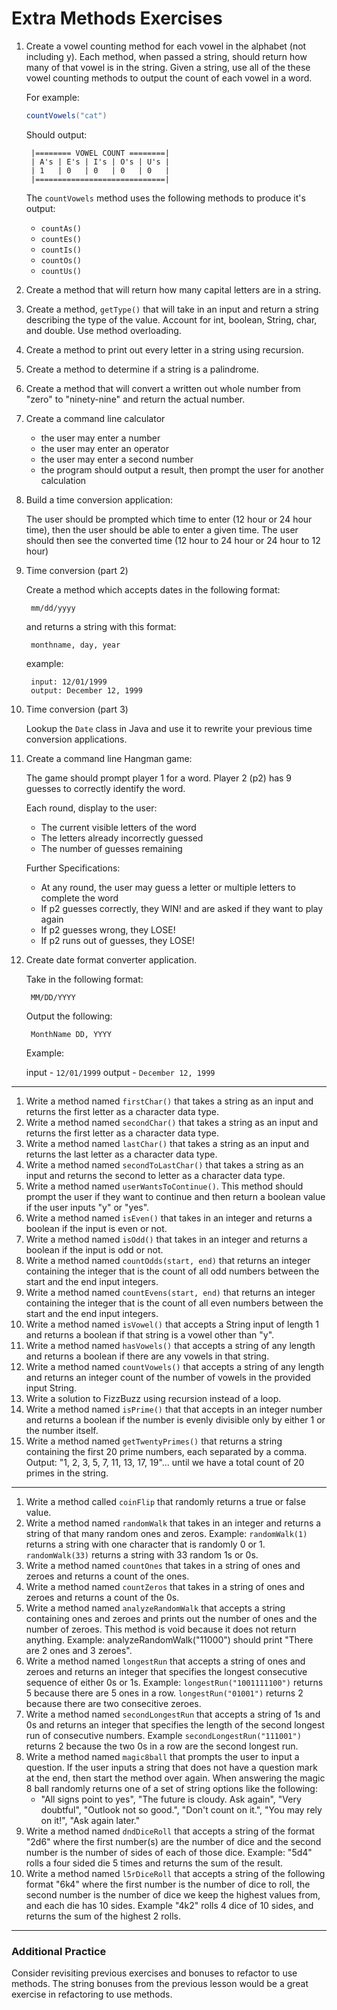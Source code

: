 # Extra Methods Exercises

1. Create a vowel counting method for each vowel in the alphabet (not including
   y). Each method, when passed a string, should return how many of that vowel
   is in the string. Given a string, use all of the these vowel counting methods
   to output the count of each vowel in a word.

    For example:

    ```java
    countVowels("cat")
    ```

    Should output:

        |======== VOWEL COUNT ========|
        | A's | E's | I's | O's | U's |
        | 1   | 0   | 0   | 0   | 0   |
        |=============================|

    The `countVowels` method uses the following methods to produce it's output:

    - `countAs()`
    - `countEs()`
    - `countIs()`
    - `countOs()`
    - `countUs()`

1. Create a method that will return how many capital letters are in a string.

1. Create a method, `getType()` that will take in an input and return a string
   describing the type of the value. Account for int, boolean, String, char, and
   double. Use method overloading.

1. Create a method to print out every letter in a string using recursion.

1. Create a method to determine if a string is a palindrome.

1. Create a method that will convert a written out whole number from "zero" to
    "ninety-nine" and return the actual number.

1. Create a command line calculator

    - the user may enter a number
    - the user may enter an operator
    - the user may enter a second number
    - the program should output a result, then prompt the user for another calculation

1. Build a time conversion application:

    The user should be prompted which time to enter (12 hour or 24 hour time),
    then the user should be able to enter a given time. The user should then see
    the converted time (12 hour to 24 hour or 24 hour to 12 hour)

1. Time conversion (part 2)

    Create a method which accepts dates in the following format:

        mm/dd/yyyy

    and returns a string with this format:

        monthname, day, year

    example:

        input: 12/01/1999
        output: December 12, 1999

1. Time conversion (part 3)

    Lookup the `Date` class in Java and use it to rewrite your previous time
    conversion applications.

1. Create a command line Hangman game:

    The game should prompt player 1 for a word. Player 2 (p2) has 9 guesses to
    correctly identify the word.

    Each round, display to the user:

    - The current visible letters of the word
    - The letters already incorrectly guessed
    - The number of guesses remaining

    Further Specifications:

    - At any round, the user may guess a letter or multiple letters to complete
      the word
    - If p2 guesses correctly, they WIN! and are asked if they want to play again
    - If p2 guesses wrong, they LOSE!
    - If p2 runs out of guesses, they LOSE!

1. Create date format converter application.

    Take in the following format:

        MM/DD/YYYY

    Output the following:

        MonthName DD, YYYY

    Example:

    input - `12/01/1999`
    output - `December 12, 1999`

---

1. Write a method named `firstChar()` that takes a string as an input and
   returns the first letter as a character data type.
1. Write a method named `secondChar()` that takes a string as an input and
   returns the first letter as a character data type.
1. Write a method named `lastChar()` that takes a string as an input and returns
   the last letter as a character data type.
1. Write a method named `secondToLastChar()` that takes a string as an input and
   returns the second to letter as a character data type.
1. Write a method named `userWantsToContinue()`. This method should prompt the
   user if they want to continue and then return a boolean value if the user
   inputs "y" or "yes".
1. Write a method named `isEven()` that takes in an integer and returns a
   boolean if the input is even or not.
1. Write a method named `isOdd()` that takes in an integer and returns a boolean
   if the input is odd or not.
1. Write a method named `countOdds(start, end)` that returns an integer
   containing the integer that is the count of all odd numbers between the start
   and the end input integers.
1. Write a method named `countEvens(start, end)` that returns an integer
   containing the integer that is the count of all even numbers between the
   start and the end input integers.
1. Write a method named `isVowel()` that accepts a String input of length 1 and
   returns a boolean if that string is a vowel other than "y".
1. Write a method named `hasVowels()` that accepts a string of any length and
   returns a boolean if there are any vowels in that string.
1. Write a method named `countVowels()` that accepts a string of any length and
   returns an integer count of the number of vowels in the provided input
   String.
1. Write a solution to FizzBuzz using recursion instead of a loop.
1. Write a method named `isPrime()` that that accepts in an integer number and
   returns a boolean if the number is evenly divisible only by either 1 or the
   number itself.
1. Write a method named `getTwentyPrimes()` that returns a string containing the
   first 20 prime numbers, each separated by a comma. Output: "1, 2, 3, 5, 7,
   11, 13, 17, 19"... until we have a total count of 20 primes in the string.

---

1. Write a method called `coinFlip` that randomly returns a true or false value.
1. Write a method named `randomWalk` that takes in an integer and returns a
   string of that many random ones and zeros. Example: `randomWalk(1)` returns a
   string with one character that is randomly 0 or 1. `randomWalk(33)` returns a
   string with 33 random 1s or 0s.
1. Write a method named `countOnes` that takes in a string of ones and zeroes
   and returns a count of the ones.
1. Write a method named `countZeros` that takes in a string of ones and zeroes
   and returns a count of the 0s.
1. Write a method named `analyzeRandomWalk` that accepts a string containing
   ones and zeroes and prints out the number of ones and the number of zeroes.
   This method is void because it does not return anything. Example:
   analyzeRandomWalk("11000") should print "There are 2 ones and 3 zeroes".
1. Write a method named `longestRun` that accepts a string of ones and zeroes
   and returns an integer that specifies the longest consecutive sequence of
   either 0s or 1s. Example: `longestRun("1001111100")` returns 5 because there
   are 5 ones in a row. `longestRun("01001")` returns 2 because there are two
   consecitive zeroes.
1. Write a method named `secondLongestRun` that accepts a string of 1s and 0s
   and returns an integer that specifies the length of the second longest run of
   consecutive numbers. Example `secondLongestRun("111001")` returns 2 because
   the two 0s in a row are the second longest run.
1. Write a method named `magic8ball` that prompts the user to input a question.
   If the user inputs a string that does not have a question mark at the end,
   then start the method over again. When answering the magic 8 ball randomly
   returns one of a set of string options like the following:
    - "All signs point to yes", "The future is cloudy. Ask again", "Very
      doubtful", "Outlook not so good.", "Don't count on it.", "You may rely on
      it!", "Ask again later."
1. Write a method named `dndDiceRoll` that accepts a string of the format "2d6"
   where the first number(s) are the number of dice and the second number is the
   number of sides of each of those dice. Example: "5d4" rolls a four sided die
   5 times and returns the sum of the result.
1. Write a method named `l5rDiceRoll` that accepts a string of the following
   format "6k4" where the first number is the number of dice to roll, the second
   number is the number of dice we keep the highest values from, and each die
   has 10 sides. Example "4k2" rolls 4 dice of 10 sides, and returns the sum of
   the highest 2 rolls.

---

### Additional Practice

Consider revisiting previous exercises and bonuses to refactor to use methods. The string bonuses from the previous lesson would be a great exercise in refactoring to use methods.
